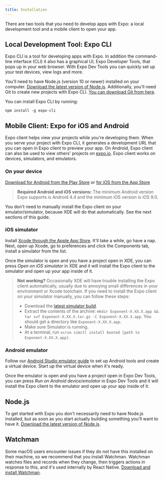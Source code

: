 ```yaml
---
title: Installation
---
```


There are two tools that you need to develop apps with Expo: a local development tool and a mobile client to open your app.

## Local Development Tool: Expo CLI

Expo CLI is a tool for developing apps with Expo. In addition the command-line interface (CLI) it also has a graphical UI, Expo Developer Tools, that pops up in your web browser. With Expo Dev Tools you can quickly set up your test devices, view logs and more.

You'll need to have Node.js (version 10 or newer) installed on your computer. [Download the latest version of Node.js](https://nodejs.org/en/). Additionally, you'll need Git to create new projects with Expo CLI. [You can download Git from here](https://git-scm.com).

You can install Expo CLI by running:

```
npm install -g expo-cli
```

## Mobile Client: Expo for iOS and Android

Expo client helps view your projects while you're developing them. When you serve your project with Expo CLI, it generates a development URL that you can open in Expo client to preview your app. On Android, Expo client can also be used to view others' projects on [expo.io](https://expo.io). Expo client works on devices, simulators, and emulators.

### On your device

[Download for Android from the Play Store](https://play.google.com/store/apps/details?id=host.exp.exponent) or [for iOS from the App Store](https://itunes.com/apps/exponent)

> **Required Android and iOS versions:** The minimum Android version Expo supports is Android 4.4 and the minimum iOS version is iOS 9.0.

You don't need to manually install the Expo client on your emulator/simulator, because XDE will do that automatically. See the next sections of this guide.

### iOS simulator

Install [Xcode through the Apple App Store](https://itunes.apple.com/app/xcode/id497799835). It'll take a while, go have a nap. Next, open up Xcode, go to preferences and click the Components tab, install a simulator from the list.

Once the simulator is open and you have a project open in XDE, you can press _Open on iOS simulator_ in XDE and it will install the Expo client to the simulator and open up your app inside of it.

> **Not working?** Occasionally XDE will have trouble installing the Expo client automatically, usually due to annoying small differences in your environment or Xcode toolchain. If you need to install the Expo client on your simulator manually, you can follow these steps:
> 
> - Download the [latest simulator build](http://expo.io/--/api/v2/versions/download-ios-simulator-build).
> - Extract the contents of the archive: `mkdir Exponent-X.XX.X.app && tar xvf Exponent-X.XX.X.tar.gz -C Exponent-X.XX.X.app`. You should get a directory like `Exponent-X.XX.X.app`.
> - Make sure Simulator is running.
> - At a terminal, run `xcrun simctl install booted [path to Exponent-X.XX.X.app]`.

### Android emulator

Follow our [Android Studio emulator guide](../../workflow/android-studio-emulator/) to set up Android tools and create a virtual device. Start up the virtual device when it's ready.

Once the emulator is open and you have a project open in Expo Dev Tools, you can press _Run on Android device/emulator_ in Expo Dev Tools and it will install the Expo client to the emulator and open up your app inside of it.

## Node.js

To get started with Expo you don't necessarily need to have Node.js installed, but as soon as you start actually building something you'll want to have it. [Download the latest version of Node.js](https://nodejs.org/en/).

## Watchman

Some macOS users encounter issues if they do not have this installed on their machine, so we recommend that you install Watchman. Watchman watches files and records when they change, then triggers actions in response to this, and it's used internally by React Native. [Download and install Watchman](https://facebook.github.io/watchman/docs/install.html).
